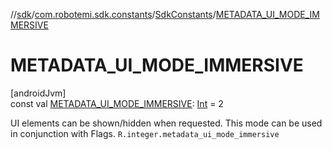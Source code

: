 //[sdk](../../../index.md)/[com.robotemi.sdk.constants](../index.md)/[SdkConstants](index.md)/[METADATA_UI_MODE_IMMERSIVE](-m-e-t-a-d-a-t-a_-u-i_-m-o-d-e_-i-m-m-e-r-s-i-v-e.md)

# METADATA_UI_MODE_IMMERSIVE

[androidJvm]\
const val [METADATA_UI_MODE_IMMERSIVE](-m-e-t-a-d-a-t-a_-u-i_-m-o-d-e_-i-m-m-e-r-s-i-v-e.md): [Int](https://kotlinlang.org/api/latest/jvm/stdlib/kotlin/-int/index.html) = 2

UI elements can be shown/hidden when requested. This mode can be used in conjunction with Flags. `R.integer.metadata_ui_mode_immersive`
